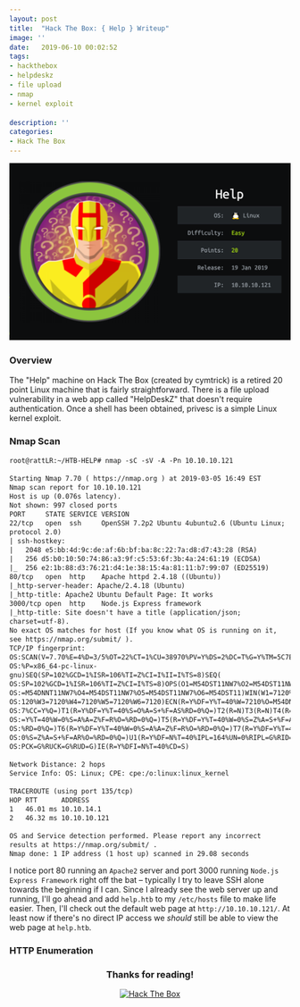 ```yaml
---
layout: post
title:  "Hack The Box: { Help } Writeup"
image: ''
date:   2019-06-10 00:02:52
tags:
- hackthebox
- helpdeskz
- file upload
- nmap
- kernel exploit

description: ''
categories:
- Hack The Box
---
```


<img src="/assets/img/writeups/HTB-HELP/HTB-HELP-BADGE.png" class="help-img">

### Overview

The "Help" machine on Hack The Box (created by cymtrick) is a retired 20 point Linux machine that is fairly straightforward. There is a file upload vulnerability in a web app called "HelpDeskZ" that doesn't require authentication. Once a shell has been obtained, privesc is a simple Linux kernel exploit.

### Nmap Scan

```
root@rattLR:~/HTB-HELP# nmap -sC -sV -A -Pn 10.10.10.121

Starting Nmap 7.70 ( https://nmap.org ) at 2019-03-05 16:49 EST
Nmap scan report for 10.10.10.121
Host is up (0.076s latency).
Not shown: 997 closed ports
PORT     STATE SERVICE VERSION
22/tcp   open  ssh     OpenSSH 7.2p2 Ubuntu 4ubuntu2.6 (Ubuntu Linux; protocol 2.0)
| ssh-hostkey: 
|   2048 e5:bb:4d:9c:de:af:6b:bf:ba:8c:22:7a:d8:d7:43:28 (RSA)
|   256 d5:b0:10:50:74:86:a3:9f:c5:53:6f:3b:4a:24:61:19 (ECDSA)
|_  256 e2:1b:88:d3:76:21:d4:1e:38:15:4a:81:11:b7:99:07 (ED25519)
80/tcp   open  http    Apache httpd 2.4.18 ((Ubuntu))
|_http-server-header: Apache/2.4.18 (Ubuntu)
|_http-title: Apache2 Ubuntu Default Page: It works
3000/tcp open  http    Node.js Express framework
|_http-title: Site doesn't have a title (application/json; charset=utf-8).
No exact OS matches for host (If you know what OS is running on it, see https://nmap.org/submit/ ).
TCP/IP fingerprint:
OS:SCAN(V=7.70%E=4%D=3/5%OT=22%CT=1%CU=38970%PV=Y%DS=2%DC=T%G=Y%TM=5C7EEF0E
OS:%P=x86_64-pc-linux-gnu)SEQ(SP=102%GCD=1%ISR=106%TI=Z%CI=I%II=I%TS=8)SEQ(
OS:SP=102%GCD=1%ISR=106%TI=Z%CI=I%TS=8)OPS(O1=M54DST11NW7%O2=M54DST11NW7%O3
OS:=M54DNNT11NW7%O4=M54DST11NW7%O5=M54DST11NW7%O6=M54DST11)WIN(W1=7120%W2=7
OS:120%W3=7120%W4=7120%W5=7120%W6=7120)ECN(R=Y%DF=Y%T=40%W=7210%O=M54DNNSNW
OS:7%CC=Y%Q=)T1(R=Y%DF=Y%T=40%S=O%A=S+%F=AS%RD=0%Q=)T2(R=N)T3(R=N)T4(R=Y%DF
OS:=Y%T=40%W=0%S=A%A=Z%F=R%O=%RD=0%Q=)T5(R=Y%DF=Y%T=40%W=0%S=Z%A=S+%F=AR%O=
OS:%RD=0%Q=)T6(R=Y%DF=Y%T=40%W=0%S=A%A=Z%F=R%O=%RD=0%Q=)T7(R=Y%DF=Y%T=40%W=
OS:0%S=Z%A=S+%F=AR%O=%RD=0%Q=)U1(R=Y%DF=N%T=40%IPL=164%UN=0%RIPL=G%RID=G%RI
OS:PCK=G%RUCK=G%RUD=G)IE(R=Y%DFI=N%T=40%CD=S)

Network Distance: 2 hops
Service Info: OS: Linux; CPE: cpe:/o:linux:linux_kernel

TRACEROUTE (using port 135/tcp)
HOP RTT      ADDRESS
1   46.01 ms 10.10.14.1
2   46.32 ms 10.10.10.121

OS and Service detection performed. Please report any incorrect results at https://nmap.org/submit/ .
Nmap done: 1 IP address (1 host up) scanned in 29.08 seconds
```

I notice port 80 running an `Apache2` server and port 3000 running `Node.js Express Framework` right off the bat – typically I try to leave SSH alone towards the beginning if I can. Since I already see the web server up and running, I'll go ahead and add `help.htb` to my `/etc/hosts` file to make life easier. Then, I'll check out the default web page at `http://10.10.10.121/`. At least now if there's no direct IP access we *should* still be able to view the web page at `help.htb`.

### HTTP Enumeration

<div align="center">
	<h3> Thanks for reading! </h3>
</div>
<div align="center">
	<a href="https://www.hackthebox.eu/profile/39047">
		<img htb-logo="image" src="https://www.hackthebox.eu/badge/image/39047" alt="Hack The Box">
	</a>
</div>